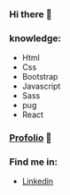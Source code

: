 ### Hi there 👋
### knowledge:
- Html
- Css
- Bootstrap
- Javascript
- Sass
- pug
- React

### [Profolio](https://maxhess22.github.io/portafolio/) 🚀

### Find me in:
- [Linkedin](https://www.linkedin.com/in/max-felipe-hess-alvarez-37414b1bb/)
